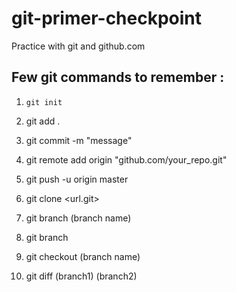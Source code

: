 # git-primer-checkpoint

Practice with git and github.com

Few git commands to remember :
---

1. `git init`
2. git add .
3. git commit -m "message"
4. git remote add origin "github.com/your_repo.git"
5. git push -u origin master

6. git clone <url.git>
7. git branch (branch name)
8. git branch
9. git checkout (branch name)
10. git diff (branch1) (branch2)
